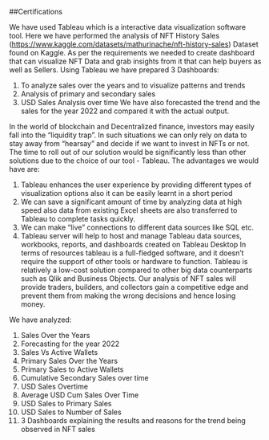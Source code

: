 ##Certifications


We have used Tableau which is a interactive data visualization software tool. Here we
have performed the analysis of NFT History Sales
(https://www.kaggle.com/datasets/mathurinache/nft-history-sales) Dataset found on
Kaggle.
As per the requirements we needed to create dashboard that can visualize NFT Data and
grab insights from it that can help buyers as well as Sellers.
Using Tableau we have prepared 3 Dashboards:
1. To analyze sales over the years and to visualize patterns and trends
2. Analysis of primary and secondary sales
3. USD Sales Analysis over time
We have also forecasted the trend and the sales for the year 2022 and compared it with
the actual output.

In the world of blockchain and Decentralized finance, investors may easily fall into the
“liquidity trap”. In such situations we can only rely on data to stay away from “hearsay”
and decide if we want to invest in NFTs or not.
The time to roll out of our solution would be significantly less than other solutions due to
the choice of our tool - Tableau. The advantages we would have are:
1. Tableau enhances the user experience by providing different types of visualization
options also it can be easily learnt in a short period
2. We can save a significant amount of time by analyzing data at high speed also data
from existing Excel sheets are also transferred to Tableau to complete tasks quickly.
3. We can make “live” connections to different data sources like SQL etc.
4. Tableau server will help to host and manage Tableau data sources, workbooks,
reports, and dashboards created on Tableau Desktop
In terms of resources tableau is a full-fledged software, and it doesn’t require the support of other
tools or hardware to function.
Tableau is relatively a low-cost solution compared to other big data counterparts such as Qlik and
Business Objects.
Our analysis of NFT sales will provide traders, builders, and collectors gain a competitive edge
and prevent them from making the wrong decisions and hence losing money.


We have analyzed:
1) Sales Over the Years
2) Forecasting for the year 2022
3) Sales Vs Active Wallets
4) Primary Sales Over the Years
5) Primary Sales to Active Wallets
6) Cumulative Secondary Sales over time
7) USD Sales Overtime
8) Average USD Cum Sales Over Time
9) USD Sales to Primary Sales
10) USD Sales to Number of Sales
11) 3 Dashboards explaining the results and reasons for the trend being observed in NFT
sales